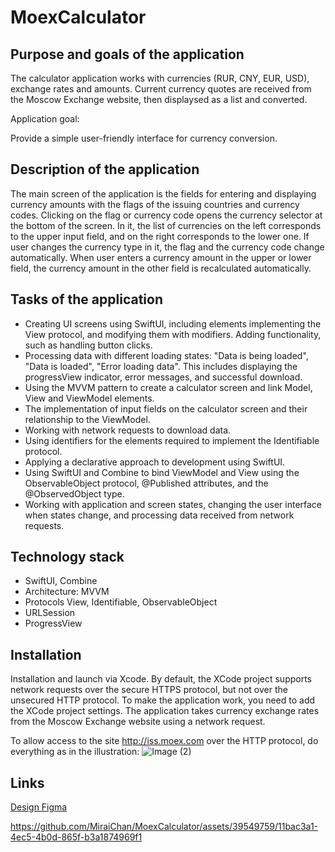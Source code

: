 # MoexCalculator

## Purpose and goals of the application ##

The calculator application works with currencies (RUR, CNY, EUR, USD), exchange rates and amounts. Current currency quotes are received from the Moscow Exchange website, then displaysed as a list and converted.

Application goal:

Provide a simple user-friendly interface for currency conversion.

## Description of the application ##
The main screen of the application is the fields for entering and displaying currency amounts with the flags of the issuing countries and currency codes. Clicking on the flag or currency code opens the currency selector at the bottom of the screen. In it, the list of currencies on the left corresponds to the upper input field, and on the right corresponds to the lower one. If user changes the currency type in it, the flag and the currency code change automatically. When user enters a currency amount in the upper or lower field, the currency amount in the other field is recalculated automatically.

## Tasks of the application ## 
- Creating UI screens using SwiftUI, including elements implementing the View protocol, and modifying them with modifiers. Adding functionality, such as handling button clicks.
- Processing data with different loading states: "Data is being loaded", "Data is loaded", "Error loading data". This includes displaying the progressView indicator, error messages, and successful download.
- Using the MVVM pattern to create a calculator screen and link Model, View and ViewModel elements.
- The implementation of input fields on the calculator screen and their relationship to the ViewModel.
- Working with network requests to download data.
- Using identifiers for the elements required to implement the Identifiable protocol.
- Applying a declarative approach to development using SwiftUI.
- Using SwiftUI and Combine to bind ViewModel and View using the ObservableObject protocol, @Published attributes, and the @ObservedObject type.
- Working with application and screen states, changing the user interface when states change, and processing data received from network requests.

## Technology stack ##
- SwiftUI, Combine
- Architecture: MVVM
- Protocols View, Identifiable, ObservableObject
- URLSession
- ProgressView 

## Installation ##
Installation and launch via Xcode. By default, the XCode project supports network requests over the secure HTTPS protocol, but not over the unsecured HTTP protocol. To make the application work, you need to add the XCode project settings.
The application takes currency exchange rates from the Moscow Exchange website using a network request.

To allow access to the site http://iss.moex.com over the HTTP protocol, do everything as in the illustration:
![Image (2)](https://github.com/MiraiChan/MoexCalculator/assets/39549759/4e5067aa-baf6-40cb-9f7f-6cd96e41c347)

## Links ##
[Design Figma](https://www.figma.com/file/2CBt6djM0qB1GB3Js9HMUA/%D0%9A%D0%BE%D0%BD%D0%B2%D0%B5%D1%80%D1%82%D0%B5%D1%80-%D0%B2%D0%B0%D0%BB%D1%8E%D1%82-(vol.2)?type=design&node-id=0-1&mode=design&t=Tj6D0fPQtghJQKGO-0)



https://github.com/MiraiChan/MoexCalculator/assets/39549759/11bac3a1-4ec5-4b0d-865f-b3a1874969f1

